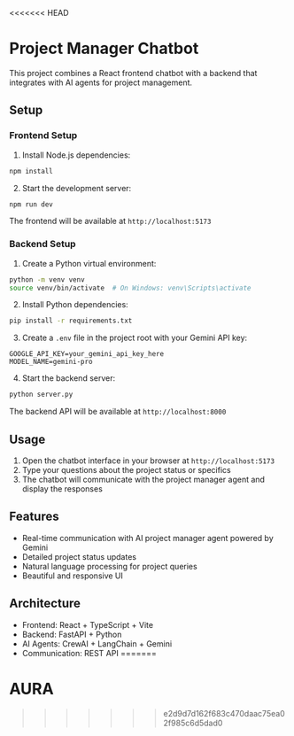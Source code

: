 <<<<<<< HEAD
# Project Manager Chatbot

This project combines a React frontend chatbot with a backend that integrates with AI agents for project management.

## Setup

### Frontend Setup
1. Install Node.js dependencies:
```bash
npm install
```

2. Start the development server:
```bash
npm run dev
```
The frontend will be available at `http://localhost:5173`

### Backend Setup
1. Create a Python virtual environment:
```bash
python -m venv venv
source venv/bin/activate  # On Windows: venv\Scripts\activate
```

2. Install Python dependencies:
```bash
pip install -r requirements.txt
```

3. Create a `.env` file in the project root with your Gemini API key:
```
GOOGLE_API_KEY=your_gemini_api_key_here
MODEL_NAME=gemini-pro
```

4. Start the backend server:
```bash
python server.py
```
The backend API will be available at `http://localhost:8000`

## Usage

1. Open the chatbot interface in your browser at `http://localhost:5173`
2. Type your questions about the project status or specifics
3. The chatbot will communicate with the project manager agent and display the responses

## Features

- Real-time communication with AI project manager agent powered by Gemini
- Detailed project status updates
- Natural language processing for project queries
- Beautiful and responsive UI

## Architecture

- Frontend: React + TypeScript + Vite
- Backend: FastAPI + Python
- AI Agents: CrewAI + LangChain + Gemini
- Communication: REST API 
=======
# AURA
>>>>>>> e2d9d7d162f683c470daac75ea02f985c6d5dad0
